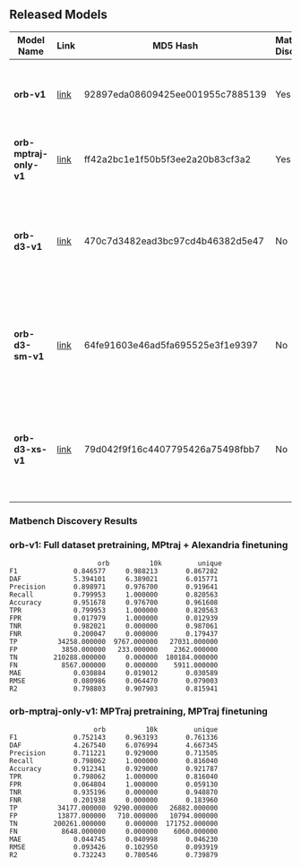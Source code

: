 ## Released Models


| Model Name | Link | MD5 Hash | Matbench Discovery | D3 Corrections | Notes |
|------------|------|----------|---------------------|-----------------|-------|
| **orb-v1** | [link](https://orbitalmaterials-public-models.s3.us-west-1.amazonaws.com/forcefields/orbff-v1-20240827.ckpt) | 92897eda08609425ee001955c7885139 | Yes | No | Full dataset pretraining, MPTraj + Alexandria finetuning |
| **orb-mptraj-only-v1** | [link](https://orbitalmaterials-public-models.s3.us-west-1.amazonaws.com/forcefields/orbff-mptraj-only-v1-20240827.ckpt) | ff42a2bc1e1f50b5f3ee2a20b83cf3a2 | Yes | No | MPTraj pretraining and finetuning only |
| **orb-d3-v1** | [link](https://orbitalmaterials-public-models.s3.us-west-1.amazonaws.com/forcefields/orb-d3-v1-20240902.ckpt) | 470c7d3482ead3bc97cd4b46382d5e47 | No | Yes | Full dataset pretraining, MPTraj + Alexandria finetuning, integrated D3 corrections |
| **orb-d3-sm-v1** | [link](https://orbitalmaterials-public-models.s3.us-west-1.amazonaws.com/forcefields/orb-d3-sm-v1-20240902.ckpt) | 64fe91603e46ad5fa695525e3f1e9397 | No | Yes | First 10 layers of a pretrained model finetuned on mptrj + alexandria with D3 corrections |
| **orb-d3-xs-v1** | [link](https://orbitalmaterials-public-models.s3.us-west-1.amazonaws.com/forcefields/orb-d3-xs-v1-20240902.ckpt) | 79d042f9f16c4407795426a75498fbb7 | No | Yes | First 5 layers of a pretrained model finetuned on mptrj + alexandria with D3 corrections |



### Matbench Discovery Results


### orb-v1: Full dataset pretraining, MPtraj + Alexandria finetuning

```
                      orb          10k         unique
F1              0.846577     0.988213       0.867282
DAF             5.394101     6.389021       6.015771
Precision       0.898971     0.976700       0.919641
Recall          0.799953     1.000000       0.820563
Accuracy        0.951678     0.976700       0.961608
TPR             0.799953     1.000000       0.820563
FPR             0.017979     1.000000       0.012939
TNR             0.982021     0.000000       0.987061
FNR             0.200047     0.000000       0.179437
TP          34258.000000  9767.000000   27031.000000
FP           3850.000000   233.000000    2362.000000
TN         210288.000000     0.000000  180184.000000
FN           8567.000000     0.000000    5911.000000
MAE             0.030884     0.019012       0.030589
RMSE            0.080986     0.064470       0.079003
R2              0.798803     0.907903       0.815941
```
### orb-mptraj-only-v1: MPTraj pretraining, MPTraj finetuning

```
                     orb          10k         unique
F1              0.752143     0.963193       0.761336
DAF             4.267540     6.076994       4.667345
Precision       0.711221     0.929000       0.713505
Recall          0.798062     1.000000       0.816040
Accuracy        0.912341     0.929000       0.921787
TPR             0.798062     1.000000       0.816040
FPR             0.064804     1.000000       0.059130
TNR             0.935196     0.000000       0.940870
FNR             0.201938     0.000000       0.183960
TP          34177.000000  9290.000000   26882.000000
FP          13877.000000   710.000000   10794.000000
TN         200261.000000     0.000000  171752.000000
FN           8648.000000     0.000000    6060.000000
MAE             0.044745     0.040998       0.046230
RMSE            0.093426     0.102950       0.093919
R2              0.732243     0.780546       0.739879
```

